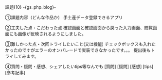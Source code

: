 課題{10} -{gs_php_blog}-

①課題内容（どんな作品か）
手土産データ登録できるアプリ

②工夫した点・こだわった点
確認画面と確認画面から戻った入力画面、閲覧画面にも画像が反映されるようにしました。

③難しかった点・次回トライしたいこと(又は機能)
チェックボックスも入れたかったのですがエラーのオンパレードで実装できなかったです。。。
提出後もトライしてみます。

④質問・疑問・感想、シェアしたいtips等なんでも
[質問]
[疑問]
[感想]
[tips]
[参考記事]

